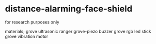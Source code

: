# distance-alarming-face-shield
for research purposes only

materials;
grove ultrasonic ranger
grove-piezo buzzer
grove rgb led stick
grove vibration motor
